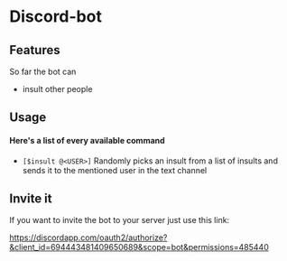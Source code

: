 # Discord-bot

## Features

So far the bot can
- insult other people

## Usage

#### Here's a list of every available command

- ``[$insult @<USER>]`` Randomly picks an insult from a list of insults and sends it to the mentioned user in the text channel

## Invite it

If you want to invite the bot to your server just use this link:

https://discordapp.com/oauth2/authorize?&client_id=694443481409650689&scope=bot&permissions=485440

